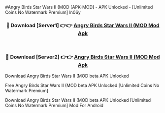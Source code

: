 #Angry Birds Star Wars II (MOD [APK-MOD] - APK Unlocked - [Unlimited Coins No Watermark Premium] ln06y



<div align="center">

<h3>🔴 Download [Server1] 👉👉 <a href="https://momento.my/?title=Angry_Birds_Star_Wars_II_(MOD">Angry Birds Star Wars II (MOD Mod Apk</a></h3><br>

<h3>🔴 Download [Server2] 👉👉 <a href="https://momento.my/?title=Angry_Birds_Star_Wars_II_(MOD">Angry Birds Star Wars II (MOD Mod Apk</a></h3>
</div>



Download Angry Birds Star Wars II (MOD beta APK Unlocked

Free Angry Birds Star Wars II (MOD beta APK Unlocked [Unlimited Coins No Watermark Premium]

Download Angry Birds Star Wars II (MOD beta APK Unlocked [Unlimited Coins No Watermark Premium] Mod For Android
